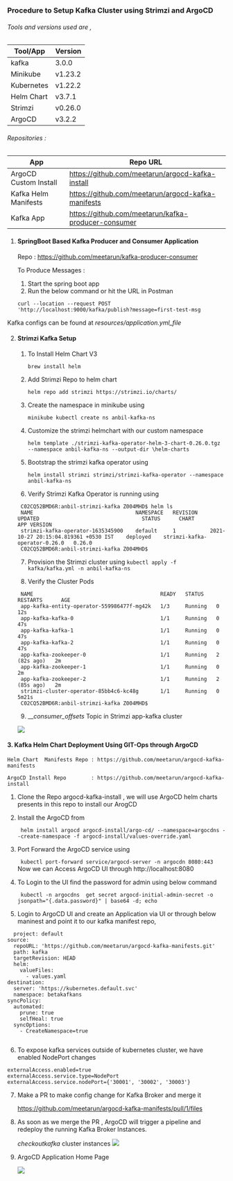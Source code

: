 
### Procedure to Setup Kafka Cluster using Strimzi and ArgoCD 


###### Tools and versions used are ,

   Tool/App | Version
   ------------ | -------------
   kafka | 3.0.0
   Minikube | v1.23.2
   Kubernetes | v1.22.2
   Helm Chart | v3.7.1
   Strimzi | v0.26.0
   ArgoCD | v3.2.2

###### Repositories :

App | Repo URL
------------ | -------------
ArgoCD Custom Install | https://github.com/meetarun/argocd-kafka-install
Kafka Helm Manifests | https://github.com/meetarun/argocd-kafka-manifests
Kafka App | https://github.com/meetarun/kafka-producer-consumer

1. #### SpringBoot Based Kafka Producer and Consumer Application

    Repo :  https://github.com/meetarun/kafka-producer-consumer

    To Produce Messages :
   1. Start the spring boot app 
   2. Run the below command or hit the URL in Postman

    
    ```curl --location --request POST 'http://localhost:9000/kafka/publish?message=first-test-msg```

Kafka configs can be found at _resources/application.yml_file_

2. #### Strimzi Kafka Setup 
     
    1. To Install Helm Chart V3 
   
        ``` brew install helm ```
   
    2. Add Strimzi Repo to helm chart
   
       ```helm repo add strimzi https://strimzi.io/charts/```
   
    3. Create the namespace in minikube using
   
       ```minikube kubectl create ns anbil-kafka-ns```
   
    4. Customize the strimzi helmchart with our custom namespace
   
       ```helm template ./strimzi-kafka-operator-helm-3-chart-0.26.0.tgz  --namespace anbil-kafka-ns --output-dir \helm-charts```
   
    5. Bootstrap the strimzi kafka operator using
   
       ```helm install strimzi strimzi/strimzi-kafka-operator --namespace anbil-kafka-ns```
   
    6. Verify Strimzi Kafka Operator is running using
   
      ```
       C02CQ52BMD6R:anbil-strimzi-kafka Z004MHD$ helm ls
       NAME                             	NAMESPACE	REVISION	UPDATED                             	STATUS  	CHART                        	APP VERSION
       strimzi-kafka-operator-1635345900	default  	1       	2021-10-27 20:15:04.819361 +0530 IST	deployed	strimzi-kafka-operator-0.26.0	0.26.0
       C02CQ52BMD6R:anbil-strimzi-kafka Z004MHD$
      ```

    7. Provision the Strimzi cluster using
       ``` kubectl apply -f kafka/kafka.yml -n anbil-kafka-ns ```
   
    8. Verify the Cluster Pods
   
      ``` C02CQ52BMD6R:anbil-strimzi-kafka Z004MHD$  kubectl get pods  -n anbil-kafka-ns
       NAME                                         READY   STATUS    RESTARTS      AGE
       app-kafka-entity-operator-559986477f-mg42k   1/3     Running   0             12s
       app-kafka-kafka-0                            1/1     Running   0             47s
       app-kafka-kafka-1                            1/1     Running   0             47s
       app-kafka-kafka-2                            1/1     Running   0             47s
       app-kafka-zookeeper-0                        1/1     Running   2 (82s ago)   2m
       app-kafka-zookeeper-1                        1/1     Running   0             2m
       app-kafka-zookeeper-2                        1/1     Running   2 (85s ago)   2m
       strimzi-cluster-operator-85bb4c6-kc48g       1/1     Running   0             5m21s
       C02CQ52BMD6R:anbil-strimzi-kafka Z004MHD$ 
   ```
   
    9. ___consumer_offsets_ Topic in Strimzi app-kafka cluster 
   
   ![](./images/strimzi_kafka_consumer_offsets.png)

#### 3.  Kafka Helm Chart Deployment Using GIT-Ops through ArgoCD 

    Helm Chart  Manifests Repo : https://github.com/meetarun/argocd-kafka-manifests 

    ArgoCD Install Repo        : https://github.com/meetarun/argocd-kafka-install

   1. Clone the Repo argocd-kafka-install , we will use ArgoCD helm charts presents in this repo to install our ArogCD
    
   2. Install the ArgoCD from 
   
      ``` helm install argocd argocd-install/argo-cd/ --namespace=argocdns --create-namespace -f argocd-install/values-override.yaml```
   3. Port Forward the ArgoCD service using 
   
       ``` kubectl port-forward service/argocd-server -n argocdn 8080:443```
        Now we can Access ArgoCD UI through http://localhost:8080 
   4. To Login to the UI find the password for admin using below command
      
       ```  kubectl -n argocdns  get secret argocd-initial-admin-secret -o jsonpath="{.data.password}" | base64 -d; echo ```
   5. Login to ArgoCD UI and create an Application via UI or through below maninest and point it to our kafka manifest repo,
``` 
  project: default
source:
  repoURL: 'https://github.com/meetarun/argocd-kafka-manifests.git'
  path: kafka
  targetRevision: HEAD
  helm:
    valueFiles:
      - values.yaml
destination:
  server: 'https://kubernetes.default.svc'
  namespace: betakafkans
syncPolicy:
  automated:
    prune: true
    selfHeal: true
  syncOptions:
    - CreateNamespace=true
   
   ```
 
  6. To expose kafka services outside of kubernetes cluster, we have enabled NodePort changes
``` 
externalAccess.enabled=true
externalAccess.service.type=NodePort
externalAccess.service.nodePort={'30001', '30002', '30003'} 
  ```


7. Make a PR to make config change for Kafka Broker and merge it
        
     https://github.com/meetarun/argocd-kafka-manifests/pull/1/files 

8. As soon as we merge the PR , ArgoCD will trigger a pipeline and redeploy the running 
Kafka Broker Instances.
        
   _checkoutkafka_ cluster instances ![](./images/checkoutkafka-instances.png)

9. ArgoCD Application Home Page
    
   ![](./images/ArgoCD_Application.png)



  
   


